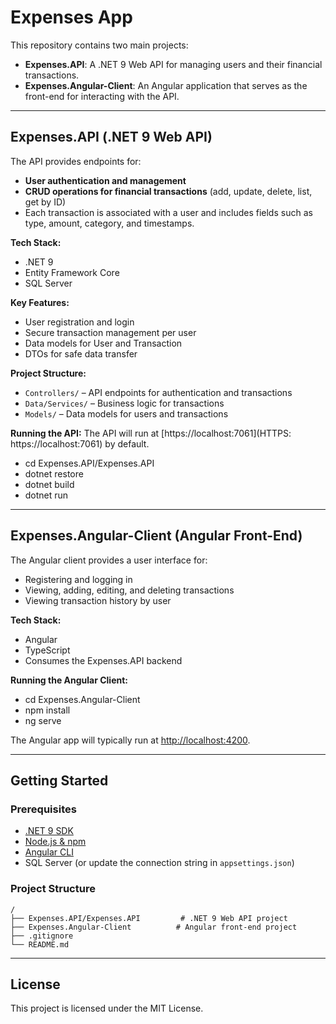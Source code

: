 # Expenses App

This repository contains two main projects:
- **Expenses.API**: A .NET 9 Web API for managing users and their financial transactions.
- **Expenses.Angular-Client**: An Angular application that serves as the front-end for interacting with the API.

---

## Expenses.API (.NET 9 Web API)

The API provides endpoints for:
- **User authentication and management**
- **CRUD operations for financial transactions** (add, update, delete, list, get by ID)
- Each transaction is associated with a user and includes fields such as type, amount, category, and timestamps.

**Tech Stack:**
- .NET 9
- Entity Framework Core
- SQL Server

**Key Features:**
- User registration and login
- Secure transaction management per user
- Data models for User and Transaction
- DTOs for safe data transfer

**Project Structure:**
- `Controllers/` – API endpoints for authentication and transactions
- `Data/Services/` – Business logic for transactions
- `Models/` – Data models for users and transactions

**Running the API:**
The API will run at [https://localhost:7061](HTTPS: https://localhost:7061) by default.

- cd Expenses.API/Expenses.API
- dotnet restore
- dotnet build
- dotnet run


---

## Expenses.Angular-Client (Angular Front-End)

The Angular client provides a user interface for:
- Registering and logging in
- Viewing, adding, editing, and deleting transactions
- Viewing transaction history by user

**Tech Stack:**
- Angular
- TypeScript
- Consumes the Expenses.API backend

**Running the Angular Client:**
- cd Expenses.Angular-Client
- npm install
- ng serve

The Angular app will typically run at [http://localhost:4200](http://localhost:4200).

---

## Getting Started

### Prerequisites
- [.NET 9 SDK](https://dotnet.microsoft.com/download)
- [Node.js & npm](https://nodejs.org/)
- [Angular CLI](https://angular.io/cli)
- SQL Server (or update the connection string in `appsettings.json`)

### Project Structure

```text
/
├── Expenses.API/Expenses.API         # .NET 9 Web API project
├── Expenses.Angular-Client          # Angular front-end project
├── .gitignore
└── README.md
```


---

## License

This project is licensed under the MIT License.
